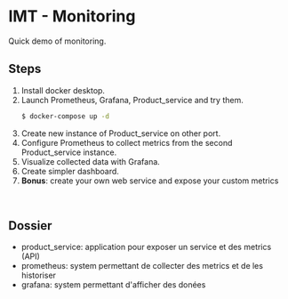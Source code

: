 # IMT - Monitoring
Quick demo of monitoring.
<br>

## Steps
1. Install docker desktop.
2. Launch Prometheus, Grafana, Product_service and try them.
    ```bash
    $ docker-compose up -d
    ```
3. Create new instance of Product_service on other port.
4. Configure Prometheus to collect metrics from the second Product_service instance.
5. Visualize collected data with Grafana.
6. Create simpler dashboard.
7. **Bonus**: create your own web service and expose your custom metrics

<br>

## Dossier
- product_service: application pour exposer un service et des metrics (API)
- prometheus: system permettant de collecter des metrics et de les historiser
- grafana: system permettant d'afficher des donées
